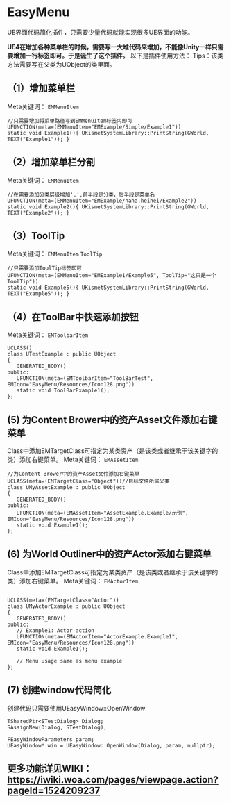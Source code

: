 # EasyMenu
UE界面代码简化插件，只需要少量代码就能实现很多UE界面的功能。


 __UE4在增加各种菜单栏的时候，需要写一大堆代码来增加，不能像Unity一样只需要增加一行标签即可。于是诞生了这个插件。__ 
以下是插件使用方法：
Tips：该类方法需要写在父类为UObject的类里面。

## （1）增加菜单栏

Meta关键词： `EMMenuItem` 

```
//只需要增加将菜单路径写到EMMenuItem标签内即可
UFUNCTION(meta=(EMMenuItem="EMExample/Simple/Example1"))
static void Example1(){ UKismetSystemLibrary::PrintString(GWorld, TEXT("Example1")); }
```

## （2）增加菜单栏分割

Meta关键词： `EMMenuItem` 

```
//在需要添加分类层级增加'.',前半段是分类，后半段是菜单名
UFUNCTION(meta=(EMMenuItem="EMExample/haha.heihei/Example2"))
static void Example2(){ UKismetSystemLibrary::PrintString(GWorld, TEXT("Example2")); }
```

## （3）ToolTip

Meta关键词： `EMMenuItem`   `ToolTip` 

```
//只需要添加ToolTip标签即可
UFUNCTION(meta=(EMMenuItem="EMExample1/Example5", ToolTip="这只是一个ToolTip"))
static void Example5(){ UKismetSystemLibrary::PrintString(GWorld, TEXT("Example5")); }
```

## （4）在ToolBar中快速添加按钮


Meta关键词： `EMToolbarItem` 

```
UCLASS()
class UTestExample : public UObject
{
   GENERATED_BODY()
public:
   UFUNCTION(meta=(EMToolbarItem="ToolBarTest", EMIcon="EasyMenu/Resources/Icon128.png"))
   static void ToolBarExample1();
};
```

## (5) 为Content Brower中的资产Asset文件添加右键菜单

Class中添加EMTargetClass可指定为某类资产（是该类或者继承于该关键字的类）添加右键菜单。
Meta关键词： `EMAssetItem` 

```
//为Content Brower中的资产Asset文件添加右键菜单
UCLASS(meta=(EMTargetClass="Object"))//目标文件所属父类
class UMyAssetExample : public UObject
{
   GENERATED_BODY()
public:
   UFUNCTION(meta=(EMAssetItem="AssetExample.Example/示例", EMIcon="EasyMenu/Resources/Icon128.png"))
   static void Example1();
};
```

## (6) 为World Outliner中的资产Actor添加右键菜单

Class中添加EMTargetClass可指定为某类资产（是该类或者继承于该关键字的类）添加右键菜单。
Meta关键词： `EMActorItem` 

```

UCLASS(meta=(EMTargetClass="Actor"))
class UMyActorExample : public UObject
{
   GENERATED_BODY()
public:
   // Example1: Actor action
   UFUNCTION(meta=(EMActorItem="ActorExample.Example1", EMIcon="EasyMenu/Resources/Icon128.png"))
   static void Example1();

   // Menu usage same as menu example 
};
```


## (7) 创建window代码简化
创建代码只需要使用UEasyWindow::OpenWindow

```
TSharedPtr<STestDialog> Dialog;
SAssignNew(Dialog, STestDialog);
	
FEasyWindowParameters param;
UEasyWindow* win = UEasyWindow::OpenWindow(Dialog, param, nullptr);
```


## 更多功能详见WIKI： https://iwiki.woa.com/pages/viewpage.action?pageId=1524209237
